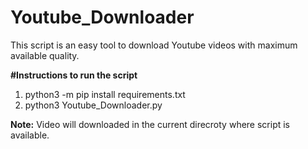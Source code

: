 # Youtube_Downloader
This script is an easy tool to download Youtube videos with maximum available quality.

**#Instructions to run the script**
1. python3 -m pip install requirements.txt
2. python3 Youtube_Downloader.py

**Note:** Video will downloaded in the current direcroty where script is available.
